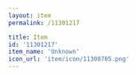 ```yaml
---
layout: item
permalink: /11301217

title: Item
id: '11301217'
item_name: 'Unknown'
icon_url: 'item/icon/11300705.png'
---
```

